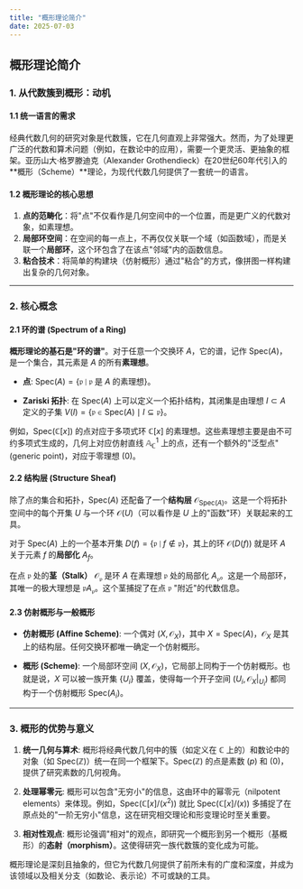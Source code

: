 ```yaml
---
title: "概形理论简介"
date: 2025-07-03
---
```


## 概形理论简介

### 1. 从代数簇到概形：动机

#### 1.1 统一语言的需求

经典代数几何的研究对象是代数簇，它在几何直观上非常强大。然而，为了处理更广泛的代数和算术问题（例如，在数论中的应用），需要一个更灵活、更抽象的框架。亚历山大·格罗滕迪克（Alexander Grothendieck）在20世纪60年代引入的**概形（Scheme）**理论，为现代代数几何提供了一套统一的语言。

#### 1.2 概形理论的核心思想

1.  **点的范畴化**：将"点"不仅看作是几何空间中的一个位置，而是更广义的代数对象，如素理想。
2.  **局部环空间**：在空间的每一点上，不再仅仅关联一个域（如函数域），而是关联一个**局部环**，这个环包含了在该点"邻域"内的函数信息。
3.  **粘合技术**：将简单的构建块（仿射概形）通过"粘合"的方式，像拼图一样构建出复杂的几何对象。

---

### 2. 核心概念

#### 2.1 环的谱 (Spectrum of a Ring)

**概形理论的基石是"环的谱"**。对于任意一个交换环 $A$，它的谱，记作 $\text{Spec}(A)$，是一个集合，其元素是 $A$ 的所有**素理想**。

-   **点**: $\text{Spec}(A) = \{ \mathfrak{p} \mid \mathfrak{p} \text{ 是 } A \text{ 的素理想} \}$。

-   **Zariski 拓扑**: 在 $\text{Spec}(A)$ 上可以定义一个拓扑结构，其闭集是由理想 $I \subset A$ 定义的子集 $V(I) = \{ \mathfrak{p} \in \text{Spec}(A) \mid I \subseteq \mathfrak{p} \}$。

例如，$\text{Spec}(\mathbb{C}[x])$ 的点对应于多项式环 $\mathbb{C}[x]$ 的素理想。这些素理想主要是由不可约多项式生成的，几何上对应仿射直线 $\mathbb{A}^1_\mathbb{C}$ 上的点，还有一个额外的"泛型点"(generic point)，对应于零理想 $(0)$。

#### 2.2 结构层 (Structure Sheaf)

除了点的集合和拓扑，$\text{Spec}(A)$ 还配备了一个**结构层** $\mathcal{O}_{\text{Spec}(A)}$。这是一个将拓扑空间中的每个开集 $U$ 与一个环 $\mathcal{O}(U)$（可以看作是 $U$ 上的"函数"环）关联起来的工具。

对于 $\text{Spec}(A)$ 上的一个基本开集 $D(f) = \{ \mathfrak{p} \mid f \notin \mathfrak{p} \}$，其上的环 $\mathcal{O}(D(f))$ 就是环 $A$ 关于元素 $f$ 的**局部化** $A_f$。

在点 $\mathfrak{p}$ 处的**茎（Stalk）** $\mathcal{O}_{\mathfrak{p}}$ 是环 $A$ 在素理想 $\mathfrak{p}$ 处的局部化 $A_{\mathfrak{p}}$。这是一个局部环，其唯一的极大理想是 $\mathfrak{p}A_{\mathfrak{p}}$。这个茎捕捉了在点 $\mathfrak{p}$ "附近"的代数信息。

#### 2.3 仿射概形与一般概形

-   **仿射概形 (Affine Scheme)**: 一个偶对 $(X, \mathcal{O}_X)$，其中 $X = \text{Spec}(A)$，$\mathcal{O}_X$ 是其上的结构层。任何交换环都唯一确定一个仿射概形。

-   **概形 (Scheme)**: 一个局部环空间 $(X, \mathcal{O}_X)$，它局部上同构于一个仿射概形。也就是说，$X$ 可以被一族开集 $\{U_i\}$ 覆盖，使得每一个开子空间 $(U_i, \mathcal{O}_X|_{U_i})$ 都同构于一个仿射概形 $\text{Spec}(A_i)$。

---

### 3. 概形的优势与意义

1.  **统一几何与算术**: 概形将经典代数几何中的簇（如定义在 $\mathbb{C}$ 上的）和数论中的对象（如 $\text{Spec}(\mathbb{Z})$）统一在同一个框架下。$\text{Spec}(\mathbb{Z})$ 的点是素数 $(p)$ 和 $(0)$，提供了研究素数的几何视角。

2.  **处理幂零元**: 概形可以包含"无穷小"的信息，这由环中的幂零元（nilpotent elements）来体现。例如，$\text{Spec}(\mathbb{C}[x]/(x^2))$ 就比 $\text{Spec}(\mathbb{C}[x]/(x))$ 多捕捉了在原点处的"一阶无穷小"信息，这在研究相交理论和形变理论时至关重要。

3.  **相对性观点**: 概形论强调"相对"的观点，即研究一个概形到另一个概形（基概形）的**态射（morphism）**。这使得研究一族代数簇的变化成为可能。

概形理论是深刻且抽象的，但它为代数几何提供了前所未有的广度和深度，并成为该领域以及相关分支（如数论、表示论）不可或缺的工具。 